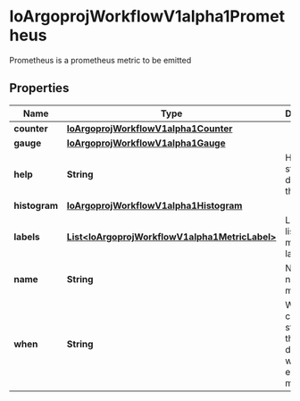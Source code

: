 

# IoArgoprojWorkflowV1alpha1Prometheus

Prometheus is a prometheus metric to be emitted

## Properties

Name | Type | Description | Notes
------------ | ------------- | ------------- | -------------
**counter** | [**IoArgoprojWorkflowV1alpha1Counter**](IoArgoprojWorkflowV1alpha1Counter.md) |  |  [optional]
**gauge** | [**IoArgoprojWorkflowV1alpha1Gauge**](IoArgoprojWorkflowV1alpha1Gauge.md) |  |  [optional]
**help** | **String** | Help is a string that describes the metric | 
**histogram** | [**IoArgoprojWorkflowV1alpha1Histogram**](IoArgoprojWorkflowV1alpha1Histogram.md) |  |  [optional]
**labels** | [**List&lt;IoArgoprojWorkflowV1alpha1MetricLabel&gt;**](IoArgoprojWorkflowV1alpha1MetricLabel.md) | Labels is a list of metric labels |  [optional]
**name** | **String** | Name is the name of the metric | 
**when** | **String** | When is a conditional statement that decides when to emit the metric |  [optional]



